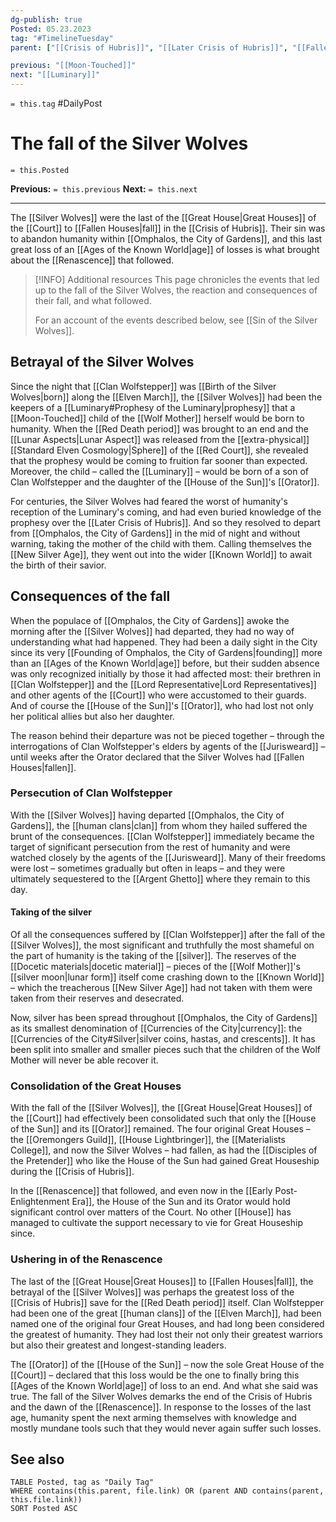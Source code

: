 ```yaml
---
dg-publish: true
Posted: 05.23.2023
tag: "#TimelineTuesday"
parent: ["[[Crisis of Hubris]]", "[[Later Crisis of Hubris]]", "[[Fallen Houses]]", "[[Clan Wolfstepper]]", "[[Silver Wolves]]", "[[New Silver Age]]", "[[Argent Ghetto]]", "[[Decline of cland culture]]"]

previous: "[[Moon-Touched]]"
next: "[[Luminary]]"
---
```

`= this.tag` #DailyPost 
# The fall of the Silver Wolves
`= this.Posted`

**Previous:** `= this.previous`
**Next:** `= this.next`

---

The [[Silver Wolves]] were the last of the [[Great House|Great Houses]] of the [[Court]] to [[Fallen Houses|fall]] in the [[Crisis of Hubris]]. Their sin was to abandon humanity within [[Omphalos, the City of Gardens]], and this last great loss of an [[Ages of the Known World|age]] of losses is what brought about the [[Renascence]] that followed.

> [!INFO] Additional resources
> This page chronicles the events that led up to the fall of the Silver Wolves, the reaction and consequences of their fall, and what followed.
>
> For an account of the events described below, see [[Sin of the Silver Wolves]].

## Betrayal of the Silver Wolves

Since the night that [[Clan Wolfstepper]] was [[Birth of the Silver Wolves|born]] along the [[Elven March]], the [[Silver Wolves]] had been the keepers of a [[Luminary#Prophesy of the Luminary|prophesy]] that a [[Moon-Touched]] child of the [[Wolf Mother]] herself would be born to humanity. When the [[Red Death period]] was brought to an end and the [[Lunar Aspects|Lunar Aspect]] was released from the [[extra-physical]] [[Standard Elven Cosmology|Sphere]] of the [[Red Court]], she revealed that the prophesy would be coming to fruition far sooner than expected. Moreover, the child – called the [[Luminary]] – would be born of a son of Clan Wolfstepper and the daughter of the [[House of the Sun]]'s [[Orator]].

For centuries, the Silver Wolves had feared the worst of humanity's reception of the Luminary's coming, and had even buried knowledge of the prophesy over the [[Later Crisis of Hubris]]. And so they resolved to depart from [[Omphalos, the City of Gardens]] in the mid of night and without warning, taking the mother of the child with them. Calling themselves the [[New Silver Age]], they went out into the wider [[Known World]] to await the birth of their savior.

## Consequences of the fall

When the populace of [[Omphalos, the City of Gardens]] awoke the morning after the [[Silver Wolves]] had departed, they had no way of understanding what had happened. They had been a daily sight in the City since its very [[Founding of Omphalos, the City of Gardens|founding]] more than an [[Ages of the Known World|age]] before, but their sudden absence was only recognized initially by those it had affected most: their brethren in [[Clan Wolfstepper]] and the [[Lord Representative|Lord Representatives]] and other agents of the [[Court]] who were accustomed to their guards. And of course the [[House of the Sun]]'s [[Orator]], who had lost not only her political allies but also her daughter.

The reason behind their departure was not be pieced together – through the interrogations of Clan Wolfstepper's elders by agents of the [[Jurisweard]] – until weeks after the Orator declared that the Silver Wolves had [[Fallen Houses|fallen]].

### Persecution of Clan Wolfstepper

With the [[Silver Wolves]] having departed [[Omphalos, the City of Gardens]], the [[human clans|clan]] from whom they hailed suffered the brunt of the consequences. [[Clan Wolfstepper]] immediately became the target of significant persecution from the rest of humanity and were watched closely by the agents of the [[Jurisweard]]. Many of their freedoms were lost – sometimes gradually but often in leaps – and they were ultimately sequestered to the [[Argent Ghetto]] where they remain to this day.

#### Taking of the silver

Of all the consequences suffered by [[Clan Wolfstepper]] after the fall of the [[Silver Wolves]], the most significant and truthfully the most shameful on the part of humanity is the taking of the [[silver]]. The reserves of the [[Docetic materials|docetic material]] – pieces of the [[Wolf Mother]]'s [[silver moon|lunar form]] itself come crashing down to the [[Known World]] – which the treacherous [[New Silver Age]] had not taken with them were taken from their reserves and desecrated.

Now, silver has been spread throughout [[Omphalos, the City of Gardens]] as its smallest denomination of [[Currencies of the City|currency]]: the [[Currencies of the City#Silver|silver coins, hastas, and crescents]]. It has been split into smaller and smaller pieces such that the children of the Wolf Mother will never be able recover it.

### Consolidation of the Great Houses

With the fall of the [[Silver Wolves]], the [[Great House|Great Houses]] of the [[Court]] had effectively been consolidated such that only the [[House of the Sun]] and its [[Orator]] remained. The four original Great Houses – the [[Oremongers Guild]], [[House Lightbringer]], the [[Materialists College]], and now the Silver Wolves – had fallen, as had the [[Disciples of the Pretender]] who like the House of the Sun had gained Great Houseship during the [[Crisis of Hubris]].

In the [[Renascence]] that followed, and even now in the [[Early Post-Enlightenment Era]], the House of the Sun and its Orator would hold significant control over matters of the Court. No other [[House]] has managed to cultivate the support necessary to vie for Great Houseship since.

### Ushering in of the Renascence

The last of the [[Great House|Great Houses]] to [[Fallen Houses|fall]], the betrayal of the [[Silver Wolves]] was perhaps the greatest loss of the [[Crisis of Hubris]] save for the [[Red Death period]] itself. Clan Wolfstepper had been one of the great [[human clans]] of the [[Elven March]], had been named one of the original four Great Houses, and had long been considered the greatest of humanity. They had lost their not only their greatest warriors but also their greatest and longest-standing leaders.

The [[Orator]] of the [[House of the Sun]] – now the sole Great House of the [[Court]] – declared that this loss would be the one to finally bring this [[Ages of the Known World|age]] of loss to an end. And what she said was true. The fall of the Silver Wolves demarks the end of the Crisis of Hubris and the dawn of the [[Renascence]]. In response to the losses of the last age, humanity spent the next arming themselves with knowledge and mostly mundane tools such that they would never again suffer such losses.

## See also
```dataview
TABLE Posted, tag as "Daily Tag"
WHERE contains(this.parent, file.link) OR (parent AND contains(parent, this.file.link))
SORT Posted ASC
```